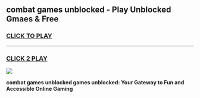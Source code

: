 
## combat games unblocked - Play Unblocked Gmaes & Free
<h3>
<a href="https://news.freeplayer.one?title=combat_games_unblocked&ref=23F">CLICK TO PLAY</a></h3>
<hr>

<h3>
<a href="https://news.freeplayer.one?title=combat_games_unblocked&ref=23F">CLICK 2 PLAY</a>
  
</h3>

<a href="https://news.freeplayer.one?title=combat_games_unblocked&ref=23F/"><img src="https://clearcache.store/games.png"></a>


**combat games unblocked games unblocked: Your Gateway to Fun and Accessible Online Gaming**
